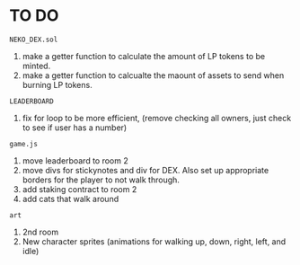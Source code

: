 # TO DO

`NEKO_DEX.sol`
1) make a getter function to calculate the amount of LP tokens to be minted.
2) make a getter function to calcualte the maount of assets to send when burning LP tokens.

`LEADERBOARD`
1) fix for loop to be more efficient, (remove checking all owners, just check to see if user has a number)

`game.js`
1) move leaderboard to room 2
2) move divs for stickynotes and div for DEX. Also set up appropriate borders for the player to not walk through.
3) add staking contract to room 2
4) add cats that walk around

`art`
1) 2nd room
2) New character sprites (animations for walking up, down, right, left, and idle)
